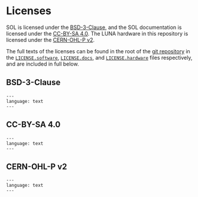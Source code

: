 # Licenses

SOL is licensed under the [BSD-3-Clause], and the SOL documentation is licensed under the [CC-BY-SA 4.0]. The LUNA hardware in this repository is licensed under the [CERN-OHL-P v2].

The full texts of the licenses can be found in the root of the [git repository] in the [`LICENSE.software`], [`LICENSE.docs`], and [`LICENSE.hardware`] files respectively, and are included in full below.

## BSD-3-Clause

```{literalinclude} ../LICENSE.software
---
language: text
---
```

## CC-BY-SA 4.0

```{literalinclude} ../LICENSE.docs
---
language: text
---
```

## CERN-OHL-P v2

```{literalinclude} ../LICENSE.hardware
---
language: text
---
```

[BSD-3-Clause]: https://spdx.org/licenses/BSD-3-Clause.html
[`LICENSE.software`]: https://github.com/shrine-maiden-heavy-industries/sol/blob/main/LICENSE.software
[CC-BY-SA 4.0]: https://creativecommons.org/licenses/by-sa/4.0/
[`LICENSE.docs`]: https://github.com/shrine-maiden-heavy-industries/sol/blob/main/LICENSE.docs
[CERN-OHL-P v2]: https://ohwr.org/cern_ohl_p_v2.txt
[`LICENSE.hardware`]: https://github.com/shrine-maiden-heavy-industries/sol/blob/main/LICENSE.hardware
[git repository]: https://github.com/shrine-maiden-heavy-industries/sol
